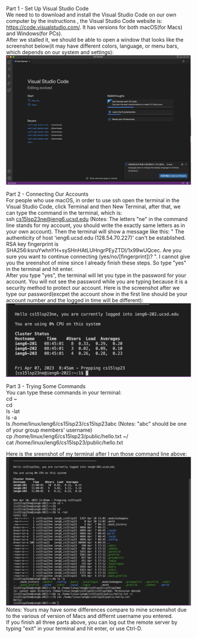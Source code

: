 Part 1 - Set Up Visual Studio Code    
We need to to download and install the Visual Studio Code on our own computer by the instructions , the Visual Studio Code website is: https://code.visualstudio.com/. 
It has versions for both macOS(for Macs) and Windows(for PCs).      
After we stalled it, we should be able to open a window that looks like the screenshot below(it may have different colors, language, or menu bars, which depends on our system and settings):          
![Image](screenshot1.png)              

                  
Part 2 - Connecting Our Accounts            
For people who use macOS, in order to use ssh open the terminal in the Visual Studio Code, click Terminal and then New Terminal, after that, we can type the command in the terminal, which is:  
ssh cs15lsp23ne@ieng6.ucsd.edu (Notes: The letters "ne" in the command line stands for my account, you should write the exactly same letters as in your own account). Then the terminal will show a message like this: " The authenticity of host 'ieng6.ucsd.edu (128.54.70.227)' can't be established.
RSA key fingerprint is SHA256:ksruYwhnYH+sySHnHAtLUHngrPEyZTDl/1x99wUQcec. Are you sure you want to continue connecting (yes/no/[fingerprint])? ". I cannot give you the sreenshot of mine since I already finish these steps. So type "yes" in the terminal and hit enter.                       
After you type "yes", the terminal will let you type in the password for your account. You will not see the password while you are typing because it is a security method to protect our account. Here is the screenshot after we type our password(excpet the account show in the first line should be your account number and the logged in time will be different):             
![Image](screenshot2.png)           

               
Part 3 - Trying Some Commands            
You can type these commands in your terminal:         
cd ~       
cd        
ls -lat        
ls -a        
ls /home/linux/ieng6/cs15lsp23/cs15lsp23abc      (Notes: "abc" should be one of your group members' username)               
cp /home/linux/ieng6/cs15lsp23/public/hello.txt ~/               
cat /home/linux/ieng6/cs15lsp23/public/hello.txt                
                
Here is the sreenshot of my terminal after I run those command line above:                 
![Image](screenshot3.png)                   
Notes: Yours may have some differences compare to mine screenshot due to the various of version of Macs and differnt username you entered.                  
If you finish all three parts above, you can log out the remote server by typing "exit" in your terminal and hit enter, or use Ctrl-D.       
